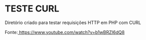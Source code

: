 # TESTE CURL

<p>Diretório criado para testar requisições HTTP em PHP com  CURL</p>
<p>Fonte:<a href="https://www.youtube.com/watch?v=b1wBRZI6dQ8"> https://www.youtube.com/watch?v=b1wBRZI6dQ8</a></p>